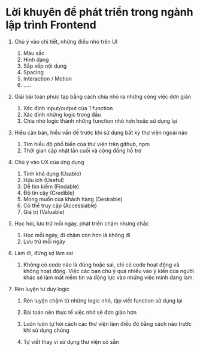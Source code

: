 # Lời khuyên để phát triển trong ngành lập trình Frontend

1. Chú ý vào chi tiết, những điều nhỏ trên UI
    1. Màu sắc
    2. Hình dạng
    3. Sắp xếp nội dung
    4. Spacing
    5. Interaction / Motion
    6. .....

2. Giải bài toán phức tạp bằng cách chia nhỏ ra những công việc đơn giản
    1. Xác định input/output của 1 function
    2. Xác định những logic trong đầu
    3. Chia nhỏ logic thành những function nhỏ hơn hoặc sử dụng lại

3. Hiểu căn bản, hiểu vấn đề trước khi sử dụng bất kỳ thư viện ngoài nào
    1. Tìm hiểu độ phổ biến của thư viện trên github, npm
    2. Thời gian cập nhật lần cuối và cộng đồng hỗ trợ

4. Chú ý vào UX của ứng dụng
    1. Tính khả dụng (Usable)
    2. Hữu ích (Useful)
    3. Dễ tìm kiếm (Findable)
    4. Độ tin cậy (Credible)
    5. Mong muốn của khách hàng (Desirable)
    6. Có thể truy cập (Accessiable)
    7. Giá trị (Valuable)

5. Học hỏi, lưu trữ mỗi ngày, phát triển chậm nhưng chắc
    1. Học mỗi ngày, đi chậm còn hơn là không đi
    2. Lưu trữ mỗi ngày

6. Làm đi, đừng sợ làm sai
    1. Không có code nào là đúng hoặc sai, chỉ có code hoạt động và không hoạt động. Việc các bạn chú ý quá nhiều vào ý kiến của người khác sẽ làm mất niềm tin và động lực vào những việc mình đang làm.

6. Rèn luyện tư duy logic
    1. Rèn luyện chậm từ những logic nhỏ, tập viết function sử dụng lại

    2. Bài toán nên thực tế việc nhớ sẽ đơn giản hơn

    3. Luôn luôn tự hỏi cách các thư viện làm điều đó bằng cách nào trước khi sử dụng chúng

    4. Tự viết thay vì sử dụng thư viện có sẵn
